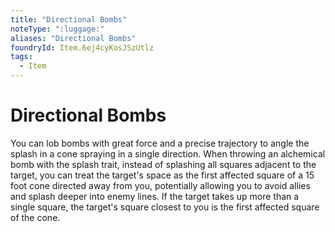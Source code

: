 ```yaml
---
title: "Directional Bombs"
noteType: ":luggage:"
aliases: "Directional Bombs"
foundryId: Item.6ej4cyKosJSzUtlz
tags:
  - Item
---
```


# Directional Bombs

You can lob bombs with great force and a precise trajectory to angle the splash in a cone spraying in a single direction. When throwing an alchemical bomb with the splash trait, instead of splashing all squares adjacent to the target, you can treat the target's space as the first affected square of a 15 foot cone directed away from you, potentially allowing you to avoid allies and splash deeper into enemy lines. If the target takes up more than a single square, the target's square closest to you is the first affected square of the cone.
